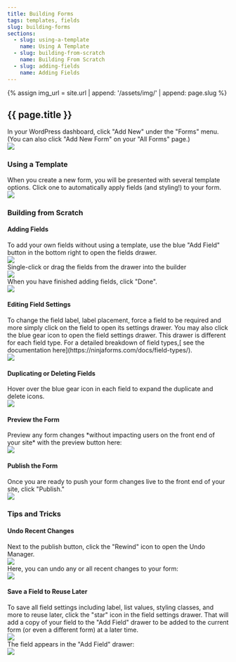 ```yaml
---
title: Building Forms
tags: templates, fields
slug: building-forms
sections:
  - slug: using-a-template
    name: Using A Template
  - slug: building-from-scratch
    name: Building From Scratch
  - slug: adding-fields
    name: Adding Fields
---
```

<!-- img_url is dynamically built. The "assign ...." line shouldn't be edited. -->
{% assign img_url = site.url | append: '/assets/img/' | append: page.slug %}
<!-- Content Starts Below This Line -->

<h2 id="{{ page.slug }}">{{ page.title }}</h2>

<div class="row">
    <div class="col">
        In your WordPress dashboard, click "Add New" under the "Forms" menu. (You can also click "Add New Form" on your "All Forms" page.)
    </div>
    <div class="col">
        <img src="{{ img_url }}/MlnP0WDzJpEQ9xTYbwQcfA_img_0.png" />
    </div>
</div>

<h3 id="using-a-template">Using a Template</h3>

<div class="row">
    <div class="col">
        When you create a new form, you will be presented with several template options.  Click one to automatically apply fields (and styling!) to your form.
    </div>
    <div class="col">
        <img src="{{ img_url }}/MlnP0WDzJpEQ9xTYbwQcfA_img_1.png" />
    </div>
</div>

<h3 id="building-from-scratch">Building from Scratch</h3>

<h4 id="adding-fields">Adding Fields</h4>

<div class="row">
    <div class="col">
        To add your own fields without using a template, use the blue "Add Field" button in the bottom right to open the fields drawer.
    </div>
    <div class="col">
        <img src="{{ img_url }}/MlnP0WDzJpEQ9xTYbwQcfA_img_2.png" />
    </div>
</div>

<div class="row">
    <div class="col">
        Single-click or drag the fields from the drawer into the builder
    </div>
    <div class="col">
        <img src="{{ img_url }}/MlnP0WDzJpEQ9xTYbwQcfA_img_3.png" />
    </div>
</div>

<div class="row">
    <div class="col">
        When you have finished adding fields, click "Done".
    </div>
    <div class="col">
        <img src="{{ img_url }}/MlnP0WDzJpEQ9xTYbwQcfA_img_4.png" />
    </div>
</div>

<h4 id="adding-fields">Editing Field Settings</h4>

<div class="row">
    <div class="col">
        To change the field label, label placement, force a field to be required and more simply click on the field to open its settings drawer.  You may also click the blue gear icon to open the field settings drawer.  This drawer is different for each field type.  For a detailed breakdown of field types,[ see the documentation here](https://ninjaforms.com/docs/field-types/).
    </div>
    <div class="col">
        <img src="{{ img_url }}/MlnP0WDzJpEQ9xTYbwQcfA_img_5.png" />
    </div>
</div>

<h4 id="adding-fields">Duplicating or Deleting Fields</h4>

<div class="row">
    <div class="col">
        Hover over the blue gear icon in each field to expand the duplicate and delete icons.
    </div>
    <div class="col">
        <img src="{{ img_url }}/MlnP0WDzJpEQ9xTYbwQcfA_img_6.png" />
    </div>
</div>

<h4 id="adding-fields">Preview the Form</h4>

<div class="row">
    <div class="col">
        Preview any form changes *without impacting users on the front end of your site* with the preview button here:
    </div>
    <div class="col">
        <img src="{{ img_url }}/MlnP0WDzJpEQ9xTYbwQcfA_img_7.png" />
    </div>
</div>

<h4 id="adding-fields">Publish the Form</h4>

<div class="row">
    <div class="col">
        Once you are ready to push your form changes live to the front end of your site, click "Publish."
    </div>
    <div class="col">
        <img src="{{ img_url }}/MlnP0WDzJpEQ9xTYbwQcfA_img_8.png" />
    </div>
</div>

<h3 id="building-from-scratch">Tips and Tricks</h3>

<h4 id="adding-fields">Undo Recent Changes</h4>

<div class="row">
    <div class="col">
        Next to the publish button, click the "Rewind" icon to open the Undo Manager.
    </div>
    <div class="col">
        <img src="{{ img_url }}/MlnP0WDzJpEQ9xTYbwQcfA_img_9.png" />
    </div>
</div>

<div class="row">
    <div class="col">
        Here, you can undo any or all recent changes to your form:
    </div>
    <div class="col">
        <img src="{{ img_url }}/MlnP0WDzJpEQ9xTYbwQcfA_img_10.png" />
    </div>
</div>

<h4 id="adding-fields">Save a Field to Reuse Later</h4>

<div class="row">
    <div class="col">
        To save all field settings including label, list values, styling classes, and more to reuse later, click the "star" icon in the field settings drawer.  That will add a copy of your field to the "Add Field" drawer to be added to the current form (or even a different form) at a later time.
    </div>
    <div class="col">
        <img src="{{ img_url }}/MlnP0WDzJpEQ9xTYbwQcfA_img_11.png" />
    </div>
</div>

<div class="row">
    <div class="col">
        The field appears in the "Add Field" drawer:
    </div>
    <div class="col">
        <img src="{{ img_url }}/MlnP0WDzJpEQ9xTYbwQcfA_img_12.png" />
    </div>
</div>
